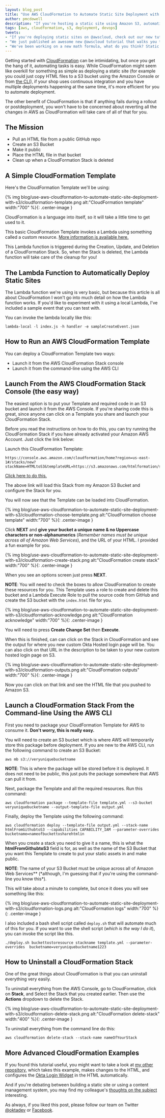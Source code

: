 ```yaml
---
layout: blog_post
title: "Use AWS CloudFormation to Automate Static Site Deployment with S3"
author: pmcdowell
description: "If you're hosting a static site using Amazon S3, automating your deployment with CloudFormation can provide a lot of benefits. Let me show you how."
tags: [aws, cloudformation, s3, deployment, devops]
tweets:
- "If you're deploying static sites on @awscloud, check out our new tutorial which shows you how to use @awscloudformer to make things really nice!"
- "We just published an awesome new @awscloud tutorial that walks you through automating static site deployment with #s3 and @awscloudformer."
- "We've been working on a new math formula, what do you think? Static sites + @awscloud + @awscloudformer + #s3 = <333"
---
```


Getting started with [CloudFormation](https://aws.amazon.com/cloudformation/) can be intimidating, but once you get the hang of it, automating tasks is easy. While CloudFormation might seem like overkill for something as simple as deploying a static site (for example you could just copy HTML files to a S3 bucket using the Amazon Console or from [the CLI](https://aws.amazon.com/cli/)), if your shop uses continuous integration and you have multiple deployments happening at the same time, it's more efficient for you to automate deployment.

The other benefit of CloudFormation is that if anything fails during a rollout or postdeployment, you won't have to be concerned about reverting all the changes in AWS as CloudFormation will take care of all of that for you.

## The Mission

- Pull an HTML file from a public GitHub repo
- Create an S3 Bucket
- Make it public
- Place the HTML file in that bucket
- Clean up when a CloudFormation Stack is deleted

## A Simple CloudFormation Template

Here's the CloudFormation Template we'll be using:

{% img blog/use-aws-cloudformation-to-automate-static-site-deployment-with-s3/cloudformation-template.png alt:"CloudFormation template" width:"700" %}{: .center-image }

CloudFormation is a language into itself, so it will take a little time to get used to it.

This basic CloudFormation Template invokes a Lambda using something called a custom resource. [More information is available here.](https://docs.aws.amazon.com/AWSCloudFormation/latest/UserGuide/template-custom-resources.html)

This Lambda function is triggered during the Creation, Update, and Deletion of a CloudFormation Stack. So, when the Stack is deleted, the Lambda function will take care of the cleanup for you!

## The Lambda Function to Automatically Deploy Static Sites

The Lambda function we're using is very basic, but because this article is all about CloudFormation I won't go into much detail on how the Lambda function works. If you'd like to experiment with it using a local Lambda, I've included a sample event that you can test with.

You can invoke the lambda locally like this:

```console
lambda-local -l index.js -h handler -e sampleCreateEvent.json
```

## How to Run an AWS CloudFormation Template

You can deploy a CloudFormation Template two ways:

- Launch it from the AWS CloudFormation Stack console
- Launch it from the command-line using the AWS CLI

## Launch From the AWS CloudFormation Stack Console (the easy way)

The easiest option is to put your Template and required code in an S3 bucket and launch it from the AWS Console. If you're sharing code this is great, since anyone can click on a Template you share and launch your CloudFormation Stack.

Before you read the instructions on how to do this, you can try running the CloudFormation Stack if you have already activated your Amazon AWS Account. Just click the link below:

Launch this CloudFormation Template:

```
https://console.aws.amazon.com/cloudformation/home?region=us-east-1#/stacks/new?stackName=HTMLtoS3&templateURL=https://s3.amazonaws.com/htmlformation/s3template.yml
```

[Click here to do this.](https://console.aws.amazon.com/cloudformation/home?region=us-east-1#/stacks/new?stackName=ttmltoS3&templateURL=https://s3.amazonaws.com/htmlformation/s3template.yml)

The above link will load this Stack from my Amazon S3 Bucket and configure the Stack for you.

You will now see that the Template can be loaded into CloudFormation.

{% img blog/use-aws-cloudformation-to-automate-static-site-deployment-with-s3/cloudformation-choose-template.png alt:"CloudFormation choose template" width:"700" %}{: .center-image }

Click **NEXT** and **give your bucket a unique name & no Uppercase characters or non-alphanumerics** (_Remember names must be unique across all of Amazon Web Services_), and the URL of your HTML. I provided a fun example for you.

{% img blog/use-aws-cloudformation-to-automate-static-site-deployment-with-s3/cloudformation-create-stack.png alt:"CloudFormation create stack" width:"700" %}{: .center-image }

When you see an options screen just press **NEXT**.

**NOTE**: You will need to check the boxes to allow CloudFormation to create these resources for you. This Template uses a role to create and delete this bucket and a Lambda Execute Role to pull the source code from GitHub and create the S3 bucket with the `index.html` file for you.

{% img blog/use-aws-cloudformation-to-automate-static-site-deployment-with-s3/cloudformation-acknowledge.png alt:"CloudFormation acknowledge" width:"700" %}{: .center-image }

You will need to press **Create Change Set** then **Execute**.

When this is finished, can can click on the Stack in CloudFormation and see the output for where you new custom Okta Hosted login page will be. You can also click on that URL in the description to be taken to your new custom hosted login page on S3.

{% img blog/use-aws-cloudformation-to-automate-static-site-deployment-with-s3/cloudformation-outputs.png alt:"CloudFormation outputs" width:"700" %}{: .center-image }

Now you can click on that link and see the HTML file that you pushed to Amazon S3.

## Launch a CloudFormation Stack From the Command-line Using the AWS CLI

First you need to package your CloudFormation Template for AWS to consume it. **Don't worry, this is really easy.**

You will need to create an S3 bucket which is where AWS will temporarily store this package before deployment. If you are new to the AWS CLI, run the following command to create an S3 Bucket:

```console
aws mb s3://veryuniquebucketname
```

**NOTE**: This is where the package will be stored before it is deployed. It does not need to be public, this just puts the package somewhere that AWS can pull it from.

Next, package the Template and all the required resources. Run this command:

```console
aws cloudformation package --template-file template.yml --s3-bucket veryuniquebucketname --output-template-file output.yml
```

Finally, deploy the Template using the following command:

```console
aws cloudformation deploy --template-file output.yml --stack-name htmlFromGithubtoS3 --capabilities CAPABILITY_IAM --parameter-overrides bucketname=nameofbuckettosharehtmlin
```

When you create a stack you need to give it a name, this is what the **htmlFromGithubtoS3** field is for, as well as the name of the S3 Bucket that you want this Template to create to put your static assets in and make public.

**NOTE**: The name of your S3 Bucket must be unique across all of Amazon Web Services\** (*although, I'm guessing that if you're using the command-line you know this\*).

This will take about a minute to complete, but once it does you will see something like this:

{% img blog/use-aws-cloudformation-to-automate-static-site-deployment-with-s3/cloudformation-logs.png alt:"CloudFormation logs" width:"700" %}{: .center-image }

I also included a bash shell script called `deploy.sh` that will automate much of this for you. If you want to use the shell script (_which is the way I do it_), you can invoke the script like this.

```console
./deploy.sh buckettostoresource stackname template.yml --parameter-overrides  bucketname=veryuniquebucketname1223
```

## How to Uninstall a CloudFormation Stack

One of the great things about CloudFormation is that you can uninstall everything very easily.

To uninstall everything from the AWS Console, go to CloudFormation, click on **Stack**, and Select the Stack that you created earlier. Then use the **Actions** dropdown to delete the Stack.

{% img blog/use-aws-cloudformation-to-automate-static-site-deployment-with-s3/cloudformation-delete-stack.png alt:"CloudFormation delete-stack" width:"400" %}{: .center-image }

To uninstall everything from the command line do this:

```console
aws cloudformation delete-stack --stack-name nameOfYourStack
```

## More Advanced CloudFormation Examples

If you found this tutorial useful, you might want to take a look at [my other repository](https://github.com/pmcdowell-okta/cloudformation-deploy-okta-login-widget), which takes this example, makes changes to the HTML, and configures the [Okta Login Widget](https://github.com/okta/okta-signin-widget) in the HTML automatically.

And if you're debating between building a static site or using a content management system, you may find my colleague's [thoughts on the subject](https://developer.okta.com/blog/2018/06/07/static-sites-vs-cms) interesting.

As always, if you liked this post, please follow our team on Twitter [@oktadev](https://twitter.com/OktaDev) or [Facebook](https://www.facebook.com/oktadevelopers/).
